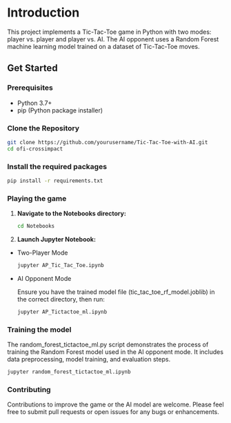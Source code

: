 # Introduction
This project implements a Tic-Tac-Toe game in Python with two modes: player vs. player and player vs. AI. The AI opponent uses a Random Forest machine learning model trained on a dataset of Tic-Tac-Toe moves.

##  Get Started
### Prerequisites

- Python 3.7+
- pip (Python package installer)

### Clone the Repository
```bash
git clone https://github.com/yourusername/Tic-Tac-Toe-with-AI.git
cd ofi-crossimpact
```

### Install the required packages

 ```bash
 pip install -r requirements.txt
 ```

### Playing the game
1. **Navigate to the Notebooks directory:**

   ```bash
   cd Notebooks
   ```

2. **Launch Jupyter Notebook:**
   
  - Two-Player Mode
    
    ```bash
    jupyter AP_Tic_Tac_Toe.ipynb
    ```
  - AI Opponent Mode

    Ensure you have the trained model file (tic_tac_toe_rf_model.joblib) in the correct directory, then run:
    ```bash
    jupyter AP_Tictactoe_ml.ipynb
    ```

### Training the model
The random_forest_tictactoe_ml.py script demonstrates the process of training the Random Forest model used in the AI opponent mode. It includes data preprocessing, model training, and evaluation steps.

   ```bash
   jupyter random_forest_tictactoe_ml.ipynb
   ```

### Contributing
Contributions to improve the game or the AI model are welcome. Please feel free to submit pull requests or open issues for any bugs or enhancements.
